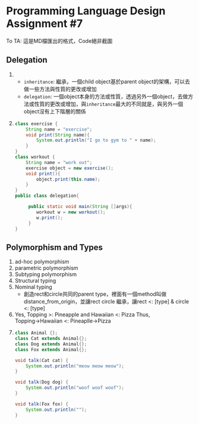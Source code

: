 # Programming Language Design Assignment #7

To TA:
這是MD檔匯出的格式，Code絕非截圖

## Delegation
1. 
	- `inheritance`: 繼承，一個child object基於parent object的架構，可以去做一些方法與性質的更改或增加
	- `delegation`: 一個object本身的方法或性質，透過另外一個object，去做方法或性質的更改或增加，與`inheritance`最大的不同就是，與另外一個object沒有上下階層的關係
2. 
	```java
	class exercise {
		String name = "exercise";
		void print(String name){
			System.out.println("I go to gym to " + name);
		}
	}
	class workout {
		String name = "work out";
		exercise object = new exercise();
		void print(){
			object.print(this.name);
		}
	}
	public class delegation{

		 public static void main(String []args){
			workout w = new workout();
			w.print();
		 }
	}
	```
## Polymorphism and Types
1. ad-hoc polymorphism
2. parametric polymorphism
3. Subtyping polymorphism
4. Structural typing
5. Nominal typing
	 - 創造rect和circle共同的parent type，裡面有一個method叫做distance_from_origin，並讓rect circle 繼承，讓rect <: [type] & circle <: [type]
6. Yes,
	Topping >: Pineapple and Hawaiian <: Pizza
	Thus, Topping→Hawaiian <: Pineaplle→Pizza
7. 
	```java
	class Animal {};
	class Cat extends Animal{};
	class Dog extends Animal{};
	class Fox extends Animal{};
	
	void talk(Cat cat) {
		System.out.println("meow meow meow");
	}
	
	void talk(Dog dog) {
		System.out.println("woof woof woof");
	}
	
	void talk(Fox fox) {
		System.out.println("");
	}
	```